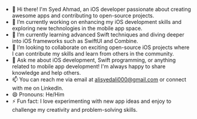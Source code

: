- 👋 Hi there! I'm Syed Ahmad, an iOS developer passionate about creating awesome apps and contributing to open-source projects.
- 🔭 I’m currently working on enhancing my iOS development skills and exploring new technologies in the mobile app space.
- 🌱 I’m currently learning advanced Swift techniques and diving deeper into iOS frameworks such as SwiftUI and Combine.
- 👯 I’m looking to collaborate on exciting open-source iOS projects where I can contribute my skills and learn from others in the community.
- 💬 Ask me about iOS development, Swift programming, or anything related to mobile app development! I'm always happy to share knowledge and help others.
- 📫 You can reach me via email at alisyedali000@gmail.com or connect with me on LinkedIn.
- 😄 Pronouns: He/Him
- ⚡ Fun fact: I love experimenting with new app ideas and enjoy to challenge my creativity and problem-solving skills.
